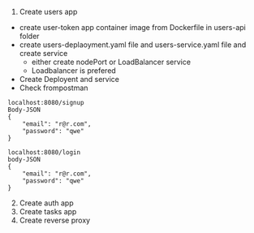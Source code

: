 1. Create users app
- create user-token app container image from Dockerfile in users-api folder 
- create users-deplaoyment.yaml file and users-service.yaml file and create service
    - either create nodePort or LoadBalancer service
    - Loadbalancer is prefered
- Create Deployent and service
- Check frompostman
```
localhost:8080/signup
Body-JSON
{
    "email": "r@r.com",
    "password": "qwe"
}

localhost:8080/login
body-JSON
{
    "email": "r@r.com",
    "password": "qwe"
}
```
2. Create auth app
3. Create tasks app
4. Create reverse proxy
